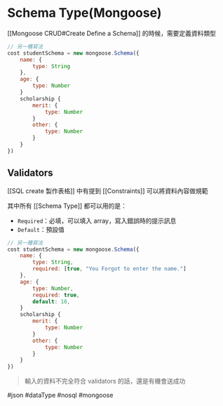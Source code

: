 # Schema Type(Mongoose)
[[Mongoose CRUD#Create Define a Schema]] 的時候，需要定義資料類型
```js
// 另一種寫法
cost studentSchema = new mongoose.Schema({
	name: {
		type: String
	},
	age: {
		type: Number
	}
	scholarship {
		merit: {
			type: Number
		}
		other: {
			type: Number
		}
	}
})
```
## Validators
[[SQL create 製作表格]] 中有提到 [[Constraints]] 可以將資料內容做規範

其中所有 [[Schema Type]] 都可以用的是：
- `Required`：必填，可以填入 array，寫入錯誤時的提示訊息
- `Default`：預設值

```js
// 另一種寫法
cost studentSchema = new mongoose.Schema({
	name: {
		type: String,
		required: [true, "You Forgot to enter the name."]
	},
	age: {
		type: Number,
		required: true,
		default: 18,
	}
	scholarship {
		merit: {
			type: Number
		}
		other: {
			type: Number
		}
	}
})
```
> 輸入的資料不完全符合 validators 的話，還是有機會送成功
> 
#json #dataType #nosql #mongoose 